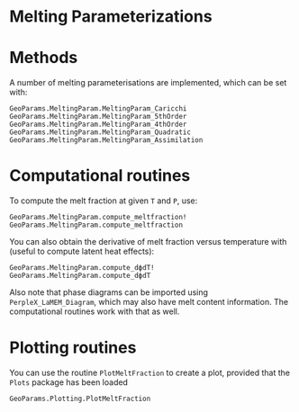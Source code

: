 # Melting Parameterizations

# Methods
A number of melting parameterisations are implemented, which can be set with:

```@docs
GeoParams.MeltingParam.MeltingParam_Caricchi
GeoParams.MeltingParam.MeltingParam_5thOrder
GeoParams.MeltingParam.MeltingParam_4thOrder
GeoParams.MeltingParam.MeltingParam_Quadratic
GeoParams.MeltingParam.MeltingParam_Assimilation
```
# Computational routines
To compute the melt fraction at given `T` and `P`, use:
```@docs
GeoParams.MeltingParam.compute_meltfraction!
GeoParams.MeltingParam.compute_meltfraction
```

You can also obtain the derivative of melt fraction versus temperature with (useful to compute latent heat effects):
```@docs
GeoParams.MeltingParam.compute_dϕdT!
GeoParams.MeltingParam.compute_dϕdT
```

Also note that phase diagrams can be imported using `PerpleX_LaMEM_Diagram`, which may also have melt content information. 
The computational routines work with that as well.

# Plotting routines
You can use the routine `PlotMeltFraction` to create a plot, provided that the `Plots` package has been loaded
```@docs
GeoParams.Plotting.PlotMeltFraction
```